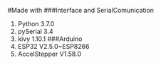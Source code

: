 #Made with
###Interface and SerialComunication
1. Python 3.7.0
2. pySerial 3.4
3. kivy 1.10.1
###Arduino
1. ESP32 V2.5.0~ESP8266
2. AccelStepper V1.58.0
